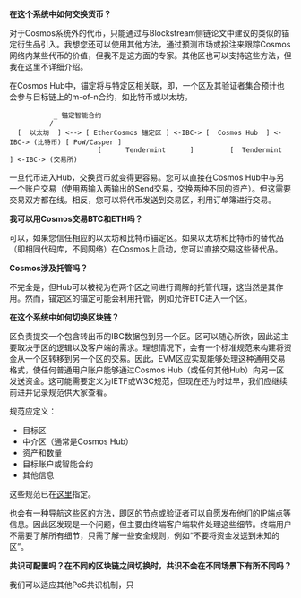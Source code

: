 

**在这个系统中如何交换货币？**

对于Cosmos系统外的代币，只能通过与Blockstream侧链论文中建议的类似的锚定衍生品引入。我想您还可以使用其他方法，通过预测市场或投注来跟踪Cosmos网络内某些代币的价值，但我不是这方面的专家。其他区也可以支持这些方法，但我在这里不详细介绍。

在Cosmos Hub中，锚定将与特定区相关联，即，一个区及其验证者集合预计也会参与目标链上的m-of-n合约，如比特币或以太坊。

```
           _ 锚定智能合约
          /
  [  以太坊  ] <--> [ EtherCosmos 锚定区 ] <-IBC-> [  Cosmos Hub  ] <-IBC-> (比特币) [ PoW/Casper ]
                      [      Tendermint      ]         [  Tendermint  ] <-IBC-> (交易所)
```

一旦代币进入Hub，交换货币就变得更容易。您可以直接在Cosmos Hub中与另一个账户交易（使用两输入两输出的Send交易，交换两种不同的资产）。但这需要交易双方都在线。相反，您可以将代币发送到交易区，利用订单簿进行交易。

**我可以用Cosmos交易BTC和ETH吗？**

可以，如果您信任相应的以太坊和比特币锚定区。如果以太坊和比特币的替代品（即相同代码库，不同网络）在Cosmos上启动，您可以直接交易这些替代品。

**Cosmos涉及托管吗？**

不完全是，但Hub可以被视为在两个区之间进行调解的托管代理，这当然是其作用。然而，锚定区的锚定可能会利用托管，例如允许BTC进入一个区。

**在这个系统中如何切换区块链？**

区负责提交一个包含转出币的IBC数据包到另一个区。区可以随心所欲，因此这主要取决于区的逻辑以及客户端的需求。理想情况下，会有一个标准规范来构建将资金从一个区转移到另一个区的交易。因此，EVM区应实现能够处理这种通用交易格式，使任何普通用户账户能够通过Cosmos Hub（或任何其他Hub）向另一区发送资金。这可能需要定义为IETF或W3C规范，但现在还为时过早，我们应继续前进并记录规范供大家查看。

规范应定义：
- 目标区
- 中介区（通常是Cosmos Hub）
- 资产和数量
- 目标账户或智能合约
- 其他信息

这些规范已在[这里](https://github.com/cosmos/cosmos/blob/master/WHITEPAPER.md#ibcpackettx)指定。

也会有一种导航这些区的方法，即区的节点或验证者可以自愿发布他们的IP端点等信息。因此区发现是一个问题，但主要由终端客户端软件处理这些细节。终端用户不需要了解所有细节，只需了解一些安全规则，例如“不要将资金发送到未知的区”。

**共识可配置吗？在不同的区块链之间切换时，共识不会在不同场景下有所不同吗？**

我们可以适应其他PoS共识机制，只